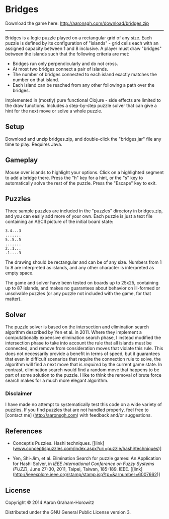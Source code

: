 Bridges
=======

Download the game here: http://aaronsgh.com/download/bridges.zip

---

Bridges is a logic puzzle played on a rectangular grid of any size. Each puzzle
is defined by its configuration of "islands" - grid cells each with an assigned
capacity between 1 and 8 inclusive. A player must draw "bridges" between the
islands such that the following criteria are met:

- Bridges run only perpendicularly and do not cross.
- At most two bridges connect a pair of islands.
- The number of bridges connected to each island exactly matches the number on
  that island.
- Each island can be reached from any other following a path over the bridges.

Implemented in (mostly) pure functional Clojure - side effects are limited to
the draw functions.  Includes a step-by-step puzzle solver that can give a hint
for the next move or solve a whole puzzle.

Setup
-----

Download and unzip bridges.zip, and double-click the "bridges.jar" file
any time to play. Requires Java.

Gameplay
--------

Mouse over islands to highlight your options. Click on a highlighted segment to
add a bridge there.  Press the "h" key for a hint, or the "s" key to
automatically solve the rest of the puzzle.  Press the "Escape" key to exit.

Puzzles
-------

Three sample puzzles are included in the "puzzles" directory in bridges.zip,
and you can easily add more of your own.  Each puzzle is just a text file
containing an ASCII picture of the initial board state:

```
3.4...3
.......
5..5..5
.......
2..1...
.1....3
```

The drawing should be rectangular and can be of any size.  Numbers from 1 to 8
are interpreted as islands, and any other character is interpreted as empty
space.

The game and solver have been tested on boards up to 25x25, containing up to 87
islands, and makes no guarantees about behavior on ill-formed or unsolvable
puzzles (or any puzzle not included with the game, for that matter).

Solver
------

The puzzle solver is based on the intersection and elimination search algorithm
described by Yen et al. in 2011.  Where they implement a computationally
expensive elimination search phase, I instead modified the intersection phase
to take into account the rule that all islands must be connected, and remove
from consideration moves that violate this rule.  This does not necessarily
provide a benefit in terms of speed, but it guarantees that even in difficult
scenarios that require the connection rule to solve, the algorithm will find a
next move that is *required* by the current game state.  In contrast,
elimination search would find a random move that happens to be part of some
solution to the puzzle.  I like to think the removal of brute force search
makes for a much more elegant algorithm.

### Disclaimer

I have made no attempt to systematically test this code on a wide variety of
puzzles.  If you find puzzles that are not handled properly, feel free to
[contact me] (http://aaronsgh.com) with feedback and/or suggestions.

References
----------

- Conceptis Puzzles.  Hashi techniques.
  [[link] (www.conceptispuzzles.com/index.aspx?uri=puzzle/hashi/techniques)]

- Yen, Shi-Jim, et al.
  Elimination Search for puzzle games: An Application for Hashi Solver,
  in *IEEE International Conference on Fuzzy Systems (FUZZ)*,
  June 27-30, 2011, Taipei, Taiwan, 185-189. IEEE.
  [[link] (http://ieeexplore.ieee.org/stamp/stamp.jsp?tp=&arnumber=6007662)]

License
-------

Copyright © 2014 Aaron Graham-Horowitz

Distributed under the GNU General Public License version 3.

